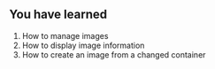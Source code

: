 
## You have learned

1. How to manage images
2. How to display image information
3. How to create an image from a changed container
